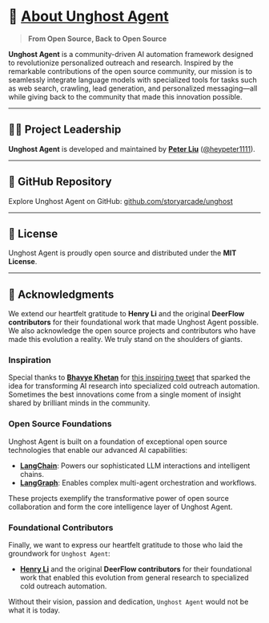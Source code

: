 # 👻 [About Unghost Agent](https://github.com/storyarcade/unghost)

> **From Open Source, Back to Open Source**

**Unghost Agent** is a community-driven AI automation framework designed to revolutionize personalized outreach and research. Inspired by the remarkable contributions of the open source community, our mission is to seamlessly integrate language models with specialized tools for tasks such as web search, crawling, lead generation, and personalized messaging—all while giving back to the community that made this innovation possible.

---

## 👨‍💻 Project Leadership

**Unghost Agent** is developed and maintained by **[Peter Liu](https://github.com/PeterL-1111/)** ([@heypeter1111](https://twitter.com/heypeter1111)).

---

## 🌟 GitHub Repository

Explore Unghost Agent on GitHub: [github.com/storyarcade/unghost](https://github.com/storyarcade/unghost)

---

## 📜 License

Unghost Agent is proudly open source and distributed under the **MIT License**.

---

## 🙌 Acknowledgments

We extend our heartfelt gratitude to **Henry Li** and the original **DeerFlow contributors** for their foundational work that made Unghost Agent possible. We also acknowledge the open source projects and contributors who have made this evolution a reality. We truly stand on the shoulders of giants.

### Inspiration

Special thanks to **[Bhavye Khetan](https://x.com/bhavye_khetan)** for [this inspiring tweet](https://x.com/bhavye_khetan/status/1929379775602373012) that sparked the idea for transforming AI research into specialized cold outreach automation. Sometimes the best innovations come from a single moment of insight shared by brilliant minds in the community.

### Open Source Foundations

Unghost Agent is built on a foundation of exceptional open source technologies that enable our advanced AI capabilities:

- **[LangChain](https://github.com/langchain-ai/langchain)**: Powers our sophisticated LLM interactions and intelligent chains.
- **[LangGraph](https://github.com/langchain-ai/langgraph)**: Enables complex multi-agent orchestration and workflows.

These projects exemplify the transformative power of open source collaboration and form the core intelligence layer of Unghost Agent.

### Foundational Contributors
Finally, we want to express our heartfelt gratitude to those who laid the groundwork for `Unghost Agent`:

- **[Henry Li](https://github.com/magiccube/)** and the original **DeerFlow contributors** for their foundational work that enabled this evolution from general research to specialized cold outreach automation.

Without their vision, passion and dedication, `Unghost Agent` would not be what it is today.
